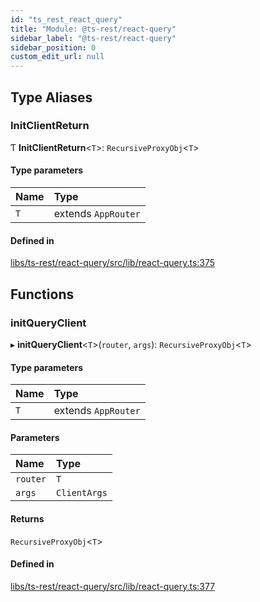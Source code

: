 ```yaml
---
id: "ts_rest_react_query"
title: "Module: @ts-rest/react-query"
sidebar_label: "@ts-rest/react-query"
sidebar_position: 0
custom_edit_url: null
---
```


## Type Aliases

### InitClientReturn

Ƭ **InitClientReturn**<`T`\>: `RecursiveProxyObj`<`T`\>

#### Type parameters

| Name | Type |
| :------ | :------ |
| `T` | extends `AppRouter` |

#### Defined in

[libs/ts-rest/react-query/src/lib/react-query.ts:375](https://github.com/oliverbutler/tscont/blob/5364df1/libs/ts-rest/react-query/src/lib/react-query.ts#L375)

## Functions

### initQueryClient

▸ **initQueryClient**<`T`\>(`router`, `args`): `RecursiveProxyObj`<`T`\>

#### Type parameters

| Name | Type |
| :------ | :------ |
| `T` | extends `AppRouter` |

#### Parameters

| Name | Type |
| :------ | :------ |
| `router` | `T` |
| `args` | `ClientArgs` |

#### Returns

`RecursiveProxyObj`<`T`\>

#### Defined in

[libs/ts-rest/react-query/src/lib/react-query.ts:377](https://github.com/oliverbutler/tscont/blob/5364df1/libs/ts-rest/react-query/src/lib/react-query.ts#L377)

